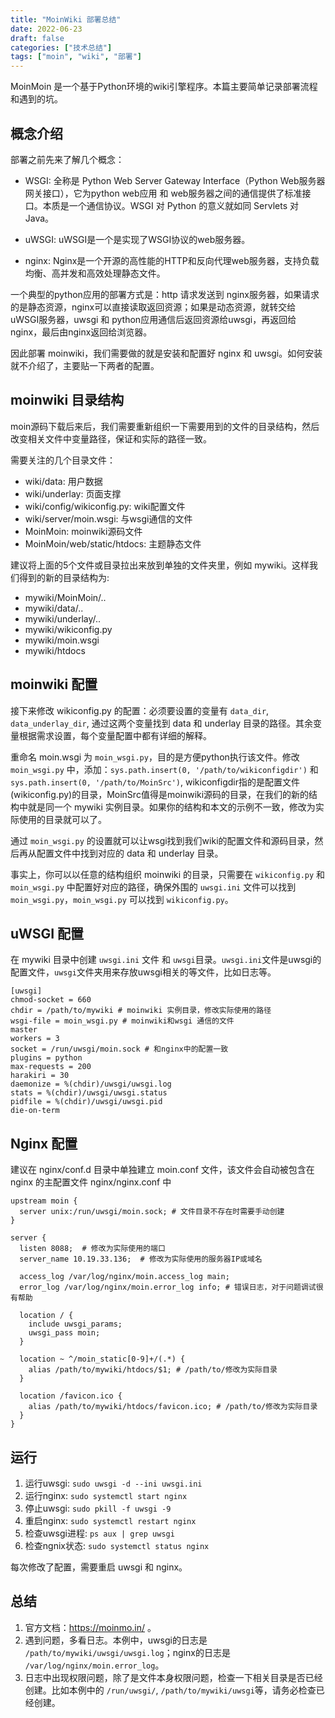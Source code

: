 ```yaml
---
title: "MoinWiki 部署总结"
date: 2022-06-23
draft: false
categories: ["技术总结"]
tags: ["moin", "wiki", "部署"]
---
```


MoinMoin 是一个基于Python环境的wiki引擎程序。本篇主要简单记录部署流程和遇到的坑。

## 概念介绍

部署之前先来了解几个概念：

- WSGI: 全称是 Python Web Server Gateway Interface（Python Web服务器网关接口），它为python web应用 和 web服务器之间的通信提供了标准接口。本质是一个通信协议。WSGI 对 Python 的意义就如同 Servlets 对 Java。
  
- uWSGI: uWSGI是一个是实现了WSGI协议的web服务器。

- nginx: Nginx是一个开源的高性能的HTTP和反向代理web服务器，支持负载均衡、高并发和高效处理静态文件。
  
一个典型的python应用的部署方式是：http 请求发送到 nginx服务器，如果请求的是静态资源，nginx可以直接读取返回资源；如果是动态资源，就转交给 uWSGI服务器，uwsgi 和 python应用通信后返回资源给uwsgi，再返回给nginx，最后由nginx返回给浏览器。

因此部署 moinwiki，我们需要做的就是安装和配置好 nginx 和 uwsgi。如何安装就不介绍了，主要贴一下两者的配置。

## moinwiki 目录结构

moin源码下载后来后，我们需要重新组织一下需要用到的文件的目录结构，然后改变相关文件中变量路径，保证和实际的路径一致。

需要关注的几个目录文件：
- wiki/data: 用户数据
- wiki/underlay: 页面支撑
- wiki/config/wikiconfig.py: wiki配置文件
- wiki/server/moin.wsgi: 与wsgi通信的文件
- MoinMoin: moinwiki源码文件
- MoinMoin/web/static/htdocs: 主题静态文件

建议将上面的5个文件或目录拉出来放到单独的文件夹里，例如 mywiki。这样我们得到的新的目录结构为:

- mywiki/MoinMoin/..
- mywiki/data/..
- mywiki/underlay/..
- mywiki/wikiconfig.py
- mywiki/moin.wsgi
- mywiki/htdocs

## moinwiki 配置

接下来修改 wikiconfig.py 的配置：必须要设置的变量有 `data_dir`, `data_underlay_dir`, 通过这两个变量找到 data 和 underlay 目录的路径。其余变量根据需求设置，每个变量配置中都有详细的解释。

重命名 moin.wsgi 为 `moin_wsgi.py`，目的是方便python执行该文件。修改 `moin_wsgi.py` 中，添加：`sys.path.insert(0, '/path/to/wikiconfigdir')` 和 `sys.path.insert(0, '/path/to/MoinSrc')`, wikiconfigdir指的是配置文件(wikiconfig.py)的目录，MoinSrc值得是moinwiki源码的目录，在我们的新的结构中就是同一个 mywiki 实例目录。如果你的结构和本文的示例不一致，修改为实际使用的目录就可以了。

通过 `moin_wsgi.py` 的设置就可以让wsgi找到我们wiki的配置文件和源码目录，然后再从配置文件中找到对应的 data 和 underlay 目录。

事实上，你可以以任意的结构组织 moinwiki 的目录，只需要在 `wikiconfig.py` 和 `moin_wsgi.py` 中配置好对应的路径，确保外围的 `uwsgi.ini` 文件可以找到 `moin_wsgi.py`，`moin_wsgi.py` 可以找到 `wikiconfig.py`。

## uWSGI 配置
在 mywiki 目录中创建 `uwsgi.ini` 文件 和 `uwsgi`目录。`uwsgi.ini`文件是uwsgi的配置文件，`uwsgi`文件夹用来存放uwsgi相关的等文件，比如日志等。

```text
[uwsgi]
chmod-socket = 660
chdir = /path/to/mywiki # moinwiki 实例目录，修改实际使用的路径
wsgi-file = moin_wsgi.py # moinwiki和wsgi 通信的文件
master
workers = 3
socket = /run/uwsgi/moin.sock # 和nginx中的配置一致
plugins = python
max-requests = 200
harakiri = 30
daemonize = %(chdir)/uwsgi/uwsgi.log
stats = %(chdir)/uwsgi/uwsgi.status
pidfile = %(chdir)/uwsgi/uwsgi.pid
die-on-term
```

## Nginx 配置

建议在 nginx/conf.d 目录中单独建立 moin.conf 文件，该文件会自动被包含在 nginx 的主配置文件 nginx/nginx.conf 中

```text
upstream moin {
  server unix:/run/uwsgi/moin.sock; # 文件目录不存在时需要手动创建
}

server {
  listen 8088;  # 修改为实际使用的端口
  server_name 10.19.33.136;  # 修改为实际使用的服务器IP或域名

  access_log /var/log/nginx/moin.access_log main;
  error_log /var/log/nginx/moin.error_log info; # 错误日志，对于问题调试很有帮助

  location / {
    include uwsgi_params;
    uwsgi_pass moin;
  }

  location ~ ^/moin_static[0-9]+/(.*) {
    alias /path/to/mywiki/htdocs/$1; # /path/to/修改为实际目录
  }

  location /favicon.ico {
    alias /path/to/mywiki/htdocs/favicon.ico; # /path/to/修改为实际目录
  }
}
```

## 运行
1. 运行uwsgi: `sudo uwsgi -d --ini uwsgi.ini`
2. 运行nginx: `sudo systemctl start nginx`
3. 停止uwsgi: `sudo pkill -f uwsgi -9`
4. 重启nginx: `sudo systemctl restart nginx`
5. 检查uwsgi进程: `ps aux | grep uwsgi`
6. 检查ngnix状态: `sudo systemctl status nginx`

每次修改了配置，需要重启 uwsgi 和 nginx。

## 总结
1. 官方文档：https://moinmo.in/ 。
2. 遇到问题，多看日志。本例中，uwsgi的日志是 `/path/to/mywiki/uwsgi/uwsgi.log`；nginx的日志是 `/var/log/nginx/moin.error_log`。
3. 日志中出现权限问题，除了是文件本身权限问题，检查一下相关目录是否已经创建。比如本例中的 `/run/uwsgi/`, `/path/to/mywiki/uwsgi`等，请务必检查已经创建。
